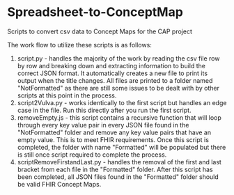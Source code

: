 # Spreadsheet-to-ConceptMap
Scripts to convert csv data to Concept Maps for the CAP project

The work flow to utilize these scripts is as follows:

1) script.py - handles the majority of the work by reading the csv file row by row and breaking down and extracting information to build the correct JSON format. It automatically creates a new file to print its output when the title changes. All files are printed to a folder named "NotFormatted" as there are still some issues to be dealt with by other scripts at this point in the process.
2) script2Vulva.py - works identically to the first script but handles an edge case in the file. Run this directly after you run the first script.
3) removeEmpty.js - this script contains a recursive function that will loop through every key value pair in every JSON file found in the "NotFormatted" folder and remove any key value pairs that have an empty value. This is to meet FHIR requirements. Once this script is completed, the folder with name "Formatted" will be populated but there is still once script required to complete the process.
4) scriptRemoveFirstandLast.py - handles the removal of the first and last bracket from each file in the "Formatted" folder. After this script has been completed, all JSON files found in the "Formatted" folder should be valid FHIR Concept Maps.

